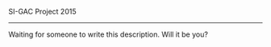 SI-GAC Project 2015
_________________________________________________________

Waiting for someone to write this description. Will it be you?
